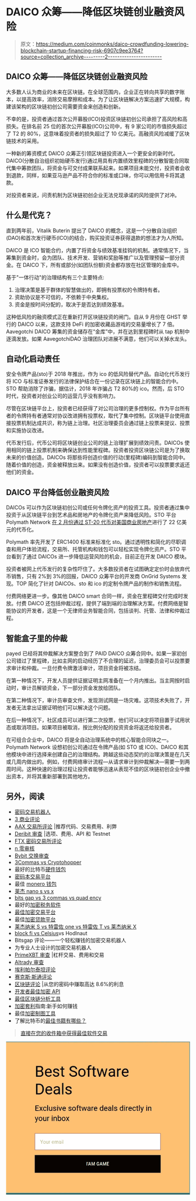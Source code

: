 # DAICO 众筹——降低区块链创业融资风险

> 原文：<https://medium.com/coinmonks/daico-crowdfunding-lowering-blockchain-startup-financing-risk-6907c9ee3764?source=collection_archive---------2----------------------->

## **DAICO 众筹——降低区块链创业融资风险**

大多数人认为商业的未来在区块链。在全球范围内，企业正在转向共享的数字账本，以提高效率，消除交易摩擦和成本。为了让区块链解决方案迅速扩大规模，构建该架构的区块链初创公司需要资金来创造和创新。

不幸的是，投资者通过首次公开募股(ICO)投资区块链初创公司承担了高风险和高损失。在排名前 25 位的首次公开募股(ICO)公司中，有 9 家公司的市值损失超过了 T2 的 80%，这意味着投资者的损失超过了 10 亿美元。高融资风险减缓了区块链技术的采用。

一种新的筹资模式 DAICO 众筹正引领区块链投资进入一个更安全的新时代。DAICO(分散自治组织初始硬币发行)通过用具有内置绩效里程碑的分散智能合同取代集中筹款团队，将资金与可交付成果联系起来。如果项目未能交付，投资者会收到退款，同样，如果亚马逊产品不符合你的标准或口味，你可以用信用卡将其退款。

对投资者来说，问责机制为区块链初创企业无法兑现承诺的风险提供了对冲。

## **什么是代克？**

直到两年前，Vitalik Buterin 提出了 DAICO 的概念，这是一个分散自治组织(DAO)和首次发行硬币(ICO)的结合，购买投资证券获得退款的想法才为人所知。

DAICO 是 ICO 智能合约，内置了将资金与绩效基准挂钩的机制。通常情况下，当筹集到资金时，会为团队、技术开发、营销和奖励等推广以及管理预留一部分资金。在 DAICO 下，所有或部分(如团队份额)资金都存放在社区管理的金库中。

基于"一体行动"的治理结构有三个主要特点:

1.  治理决策是基于群体的智慧做出的，即拥有投票权的令牌持有者。
2.  资助协议是不可信的，不依赖于中央集权。
3.  资金是按时间分配的，取决于是否达到绩效基准。

这种低风险的融资模式正在重新打开区块链投资的闸门。自从 9 月份在 GHST 举行的 DAICO 以来，这款支持 DeFi 的加密收藏品游戏的交易量增长了 7 倍。Aavegotchi DAICO 筹集的资金储存在“金库”中，并在达到里程碑时从 tap 机制中逐滴发放。如果 AavegotchiDAO 治理团队对进展不满意，他们可以关掉水龙头。

## **自动化启动责任**

安全令牌产品(sto)于 2018 年推出，作为 ico 的低风险替代产品。自动化代币发行将 ICO 与标准证券发行的法律保护结合在一份记录在区块链上的智能合约中。STO 帮助消除了诈骗，据估计，2018 年诈骗占 T2 80%的 ico。然而，后 STO 时代，投资者对创业公司的运营几乎没有影响力。

尽管在区块链平台上，投资者已经获得了对公司治理的更多控制权。作为平台所有者的令牌持有者通常对协议改进拥有投票权，取代了集中控制。区块链平台使用直接投票机制达成共识，称为链上治理。社区治理委员会通过链上投票来提议、投票和实施协议改进。

代币发行后，代币公司将区块链创业公司的链上治理扩展到绩效问责。DAICOs 使用相同的链上投票机制来确保达到性能里程碑。投资者投资区块链公司是为了换取未来的价值创造。DAICOs 将那些将创造价值的行动(里程碑)编码到智能合同中。随着价值的创造，资金被释放出来。如果没有创造价值，投资者可以投票要求返还他们的资金。

## **DAICO 平台降低创业融资风险**

DAICOs 可以作为区块链初创公司或任何令牌化资产的投资工具。投资者通过集中投资于从区块链平台到艺术品和房地产的令牌化资产来降低风险。STO 平台 Polymath Network [在 2 月份通过 ST-20 代币对美国商业房地产](https://www.coindesk.com/startup-tokenizes-2-2b-in-commercial-real-estate-through-polymath)进行了 22 亿美元的代币化。

Polymath 率先开发了 ERC1400 标准来标准化 sto。通过透明性和简化的尽职调查和用户体验流程，交易所、托管机构和钱包可以轻松实现令牌化资产。STO 平台看到了通过 DAICOs 进一步降低运营风险的机会，目前正在开发 DAICO 模块。

投资者被网上代币发行的复杂性吓住了。大多数投资者在试图确定定价时会放弃代币销售，只有 2%到 3%的回报，DAICO 众筹平台的开发商 OnGrid Systems 发现。TOP 简化了针对 DAICOs、sto 和 ico 的定制令牌产品的制作和销售流程。

付费网络更进一步。像其他 DAICO smart 合同一样，资金在里程碑交付完成时发放。付费 DAICO 还包括仲裁过程，提供了端到端的治理解决方案。付费网络是智能协议的开发者，这是一个无律师业务智能合同，包括谈判、托管、法律和仲裁过程。

## **智能盒子里的仲裁**

payed 已经将其仲裁解决方案整合到了 PAID DAICO 众筹合同中。如果一家初创公司错过了里程碑，比如主网的启动经历了不合理的延迟，治理委员会可以投票要求审计和仲裁。一旦付费令牌激活审计，项目资金将被冻结。

在第一种情况下，开发人员提供证据证明主网准备在一个月内推出。当主网按时启动时，审计员解锁资金，下一部分资金发放给团队。

在第二种情况下，审计员审查文件，发现测试网是一场灾难。这项技术失败了，开发者无法拿出证据证明他们可以解决这个问题。

在后一种情况下，社区成员可以进行第二次投票，他们可以决定将项目置于试用状态或取消项目。如果项目被取消，按比例分配的投资资金将返还给投资者。

在可组合企业中，DAICO 将是全自动治理系统中的核心智能合同块之一。Polymath Network 设想初创公司通过在令牌产品(如 STO 或 ICO)、DAICO 和其他模块中进行选择来创建自己的治理结构。跨越这些动态契约的治理决策是在几天或几周内做出的。例如，付费网络审计流程—从请求审计到仲裁解决—需要一到两周时间。这种快速的治理过程让投资者能够迅速从表现不佳的区块链初创企业中撤出资本，并将其重新部署到其他地方。

## 另外，阅读

*   [密码交易机器人](/coinmonks/crypto-trading-bot-c2ffce8acb2a)
*   [3 商业评论](/coinmonks/3commas-review-an-excellent-crypto-trading-bot-2020-1313a58bec92)
*   [AAX 交易所评论](/coinmonks/aax-exchange-review-2021-67c5ea09330c) |推荐代码、交易费用、利弊
*   [Deribit 审查](/coinmonks/deribit-review-options-fees-apis-and-testnet-2ca16c4bbdb2) |选项、费用、API 和 Testnet
*   [FTX 密码交易所评论](/coinmonks/ftx-crypto-exchange-review-53664ac1198f)
*   [n 零审核](/coinmonks/ngrave-zero-review-c465cf8307fc)
*   [Bybit 交换审查](/coinmonks/bybit-exchange-review-dbd570019b71)
*   [3Commas vs Cryptohopper](/coinmonks/cryptohopper-vs-3commas-vs-shrimpy-a2c16095b8fe)
*   最好的比特币[硬件钱包](/coinmonks/the-best-cryptocurrency-hardware-wallets-of-2020-e28b1c124069?source=friends_link&sk=324dd9ff8556ab578d71e7ad7658ad7c)
*   [密码本交易平台](/coinmonks/top-10-crypto-copy-trading-platforms-for-beginners-d0c37c7d698c)
*   最佳 [monero 钱包](https://blog.coincodecap.com/best-monero-wallets)
*   [莱杰 nano s vs x](https://blog.coincodecap.com/ledger-nano-s-vs-x)
*   [bits gap vs 3 commas vs quad ency](https://blog.coincodecap.com/bitsgap-3commas-quadency)
*   最好的[加密税务软件](/coinmonks/best-crypto-tax-tool-for-my-money-72d4b430816b)
*   [最佳加密交易平台](/coinmonks/the-best-crypto-trading-platforms-in-2020-the-definitive-guide-updated-c72f8b874555)
*   最佳[加密贷款平台](/coinmonks/top-5-crypto-lending-platforms-in-2020-that-you-need-to-know-a1b675cec3fa)
*   [莱杰纳米 S vs 特雷佐 one vs 特雷佐 T vs 莱杰纳米 X](https://blog.coincodecap.com/ledger-nano-s-vs-trezor-one-ledger-nano-x-trezor-t)
*   [block fi vs Celsius](/coinmonks/blockfi-vs-celsius-vs-hodlnaut-8a1cc8c26630)vs Hodlnaut
*   Bitsgap 评论——一个轻松赚钱的加密交易机器人
*   为专业人士设计的加密交易机器人
*   [PrimeXBT 审查](/coinmonks/primexbt-review-88e0815be858) |杠杆交易、费用和交易
*   [Altrady 审查](https://blog.coincodecap.com/altrady-reivew)
*   [埃利帕尔泰坦评论](/coinmonks/ellipal-titan-review-85e9071dd029)
*   [赛克斯·斯通评论](https://blog.coincodecap.com/secux-stone-hardware-wallet-review)
*   [区块链评论](/coinmonks/blockfi-review-53096053c097) |从您的密码中赚取高达 8.6%的利息
*   [开发者最佳加密 API](/coinmonks/best-crypto-apis-for-developers-5efe3a597a9f)
*   [最佳区块链分析工具](https://bitquery.io/blog/best-blockchain-analysis-tools-and-software)
*   [加密套利](/coinmonks/crypto-arbitrage-guide-how-to-make-money-as-a-beginner-62bfe5c868f6)指南:新手如何赚钱
*   最佳[加密制图工具](/coinmonks/what-are-the-best-charting-platforms-for-cryptocurrency-trading-85aade584d80)
*   了解比特币的[最佳书籍有哪些？](/coinmonks/what-are-the-best-books-to-learn-bitcoin-409aeb9aff4b)

> [直接在您的收件箱中获得最佳软件交易](/coinmonks/newsletters/coinmonks)

[![](img/160ce73bd06d46c2250251e7d5969f9d.png)](https://medium.com/coinmonks/newsletters/coinmonks)